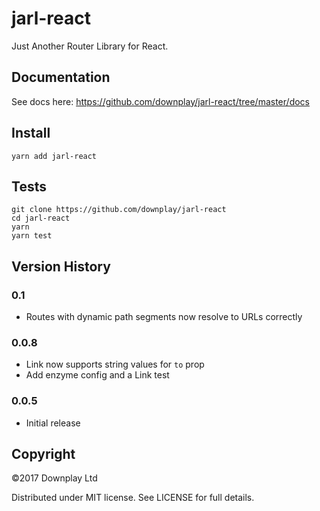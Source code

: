 # jarl-react

Just Another Router Library for React.

## Documentation

See docs here:
https://github.com/downplay/jarl-react/tree/master/docs

## Install

```
yarn add jarl-react
```

## Tests

```
git clone https://github.com/downplay/jarl-react
cd jarl-react
yarn
yarn test
```

## Version History

### 0.1

* Routes with dynamic path segments now resolve to URLs correctly

### 0.0.8

* Link now supports string values for `to` prop
* Add enzyme config and a Link test

### 0.0.5

* Initial release

## Copyright

&copy;2017 Downplay Ltd

Distributed under MIT license. See LICENSE for full details.
